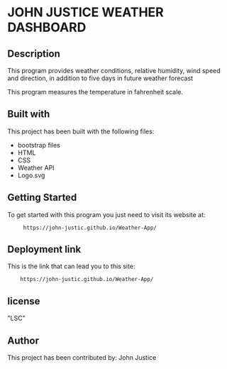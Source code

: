 # JOHN JUSTICE WEATHER DASHBOARD
## Description
This program provides  weather conditions, relative humidity, wind speed and direction, in addition to five days in future weather forecast

This program measures the temperature in fahrenheit scale.

## Built with
This project has been built with the following files:

- bootstrap files
- HTML
- CSS
- Weather API
- Logo.svg

## Getting Started

To get started with this program you just need to visit its website at:

         https://john-justic.github.io/Weather-App/

## Deployment link

This is the link that can lead you to this site:

        https://john-justic.github.io/Weather-App/

## license
"LSC"

## Author
This project has been contributed by: John Justice

